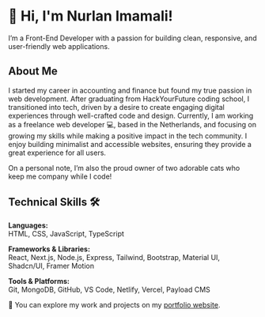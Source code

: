 # 👋 Hi, I'm Nurlan Imamali!  
I’m a Front-End Developer with a passion for building clean, responsive, and user-friendly web applications.

## About Me  
I started my career in accounting and finance but found my true passion in web development. After graduating from HackYourFuture coding school, I transitioned into tech, driven by a desire to create engaging digital experiences through well-crafted code and design. Currently, I am working as a freelance web developer 💻, based in the Netherlands, and focusing on growing my skills while making a positive impact in the tech community. I enjoy building minimalist and accessible websites, ensuring they provide a great experience for all users.

On a personal note, I’m also the proud owner of two adorable cats who keep me company while I code!

## Technical Skills 🛠️  
**Languages:**  
HTML, CSS, JavaScript, TypeScript

**Frameworks & Libraries:**  
React, Next.js, Node.js, Express, Tailwind, Bootstrap, Material UI, Shadcn/UI, Framer Motion

**Tools & Platforms:**  
Git, MongoDB, GitHub, VS Code, Netlify, Vercel, Payload CMS

🚀 You can explore my work and projects on my [portfolio website](https://nurlanimamali.tech/).
